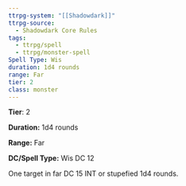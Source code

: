 ```yaml
---
ttrpg-system: "[[Shadowdark]]"
ttrpg-source:
  - Shadowdark Core Rules
tags:
  - ttrpg/spell
  - ttrpg/monster-spell
Spell Type: Wis
duration: 1d4 rounds
range: Far
tier: 2
class: monster
---
```

**Tier**: 2

**Duration:** 1d4 rounds

**Range:** Far

**DC/Spell Type:** Wis DC 12

One target in far DC 15 INT or stupefied 1d4 rounds.